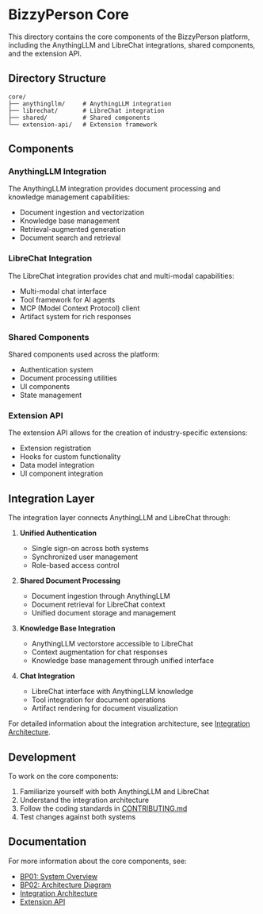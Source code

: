 # BizzyPerson Core

This directory contains the core components of the BizzyPerson platform, including the AnythingLLM and LibreChat integrations, shared components, and the extension API.

## Directory Structure

```
core/
├── anythingllm/     # AnythingLLM integration
├── librechat/       # LibreChat integration
├── shared/          # Shared components
└── extension-api/   # Extension framework
```

## Components

### AnythingLLM Integration

The AnythingLLM integration provides document processing and knowledge management capabilities:
- Document ingestion and vectorization
- Knowledge base management
- Retrieval-augmented generation
- Document search and retrieval

### LibreChat Integration

The LibreChat integration provides chat and multi-modal capabilities:
- Multi-modal chat interface
- Tool framework for AI agents
- MCP (Model Context Protocol) client
- Artifact system for rich responses

### Shared Components

Shared components used across the platform:
- Authentication system
- Document processing utilities
- UI components
- State management

### Extension API

The extension API allows for the creation of industry-specific extensions:
- Extension registration
- Hooks for custom functionality
- Data model integration
- UI component integration

## Integration Layer

The integration layer connects AnythingLLM and LibreChat through:

1. **Unified Authentication**
   - Single sign-on across both systems
   - Synchronized user management
   - Role-based access control

2. **Shared Document Processing**
   - Document ingestion through AnythingLLM
   - Document retrieval for LibreChat context
   - Unified document storage and management

3. **Knowledge Base Integration**
   - AnythingLLM vectorstore accessible to LibreChat
   - Context augmentation for chat responses
   - Knowledge base management through unified interface

4. **Chat Integration**
   - LibreChat interface with AnythingLLM knowledge
   - Tool integration for document operations
   - Artifact rendering for document visualization

For detailed information about the integration architecture, see [Integration Architecture](../docs/architecture/integration-architecture.md).

## Development

To work on the core components:

1. Familiarize yourself with both AnythingLLM and LibreChat
2. Understand the integration architecture
3. Follow the coding standards in [CONTRIBUTING.md](../CONTRIBUTING.md)
4. Test changes against both systems

## Documentation

For more information about the core components, see:

- [BP01: System Overview](../docs/bp01-System-Overview.md)
- [BP02: Architecture Diagram](../docs/bp02-Architecture-Diagram.md)
- [Integration Architecture](../docs/architecture/integration-architecture.md)
- [Extension API](../docs/api/extension-api.md) 